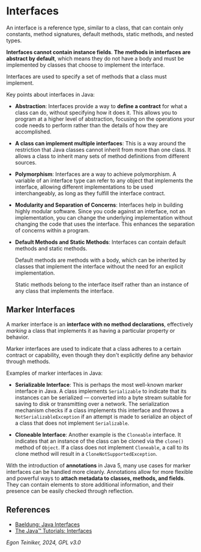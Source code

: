 # Interfaces

An interface is a reference type, similar to a class, that can contain only constants, 
method signatures, default methods, static methods, and nested types. 

**Interfaces cannot contain instance fields**. 
**The methods in interfaces are abstract by default**, which means they do not have 
a body and must be implemented by classes that choose to implement the interface.

Interfaces are used to specify a set of methods that a class must implement.

Key points about interfaces in Java:

* **Abstraction**: Interfaces provide a way to **define a contract** for what a 
    class can do, without specifying how it does it. This allows you to program 
    at a higher level of abstraction, focusing on the operations your code 
    needs to perform rather than the details of how they are accomplished.

* **A class can implement multiple interfaces**:
    This is a way around the restriction that Java classes cannot inherit from 
    more than one class. It allows a class to inherit many sets of method 
    definitions from different sources.

* **Polymorphism**: Interfaces are a way to achieve polymorphism. A variable 
    of an interface type can refer to any object that implements the interface, 
    allowing different implementations to be used interchangeably, as long as 
    they fulfill the interface contract.

* **Modularity and Separation of Concerns**: Interfaces help in building highly 
    modular software. Since you code against an interface, not an implementation, 
    you can change the underlying implementation without changing the code that 
    uses the interface. This enhances the separation of concerns within a program.

* **Default Methods and Static Methods**: Interfaces can contain default methods 
    and static methods. 
    
    Default methods are methods with a body, which can be 
    inherited by classes that implement the interface without the need for an 
    explicit implementation. 
    
    Static methods belong to the interface itself rather than an instance of any 
    class that implements the interface.


## Marker Interfaces

A marker interface is an **interface with no method declarations**, effectively 
_marking_ a class that implements it as having a particular property or behavior. 

Marker interfaces are used to indicate that a class adheres to a certain contract 
or capability, even though they don't explicitly define any behavior through methods.

Examples of marker interfaces in Java:
* **Serializable Interface**: This is perhaps the most well-known marker interface 
    in Java. A class implements `Serializable` to indicate that its instances can 
    be serialized — converted into a byte stream suitable for saving to disk or 
    transmitting over a network. The serialization mechanism checks if a class 
    implements this interface and throws a `NotSerializableException` if an attempt 
    is made to serialize an object of a class that does not implement `Serializable`.

* **Cloneable Interface**: Another example is the `Cloneable` interface. It indicates 
    that an instance of the class can be cloned via the `clone()` method of `Object`. 
    If a class does not implement `Cloneable`, a call to its clone method will result 
    in a `CloneNotSupportedException`.

With the introduction of **annotations** in Java 5, many use cases for marker interfaces 
can be handled more cleanly. Annotations allow for more flexible and powerful ways to 
**attach metadata to classes, methods, and fields**. They can contain elements to store 
additional information, and their presence can be easily checked through reflection.

## References

* [Baeldung: Java Interfaces](https://www.baeldung.com/java-interfaces)
* [The Java™ Tutorials: Interfaces](https://docs.oracle.com/javase/tutorial/java/IandI/createinterface.html)

*Egon Teiniker, 2024, GPL v3.0*